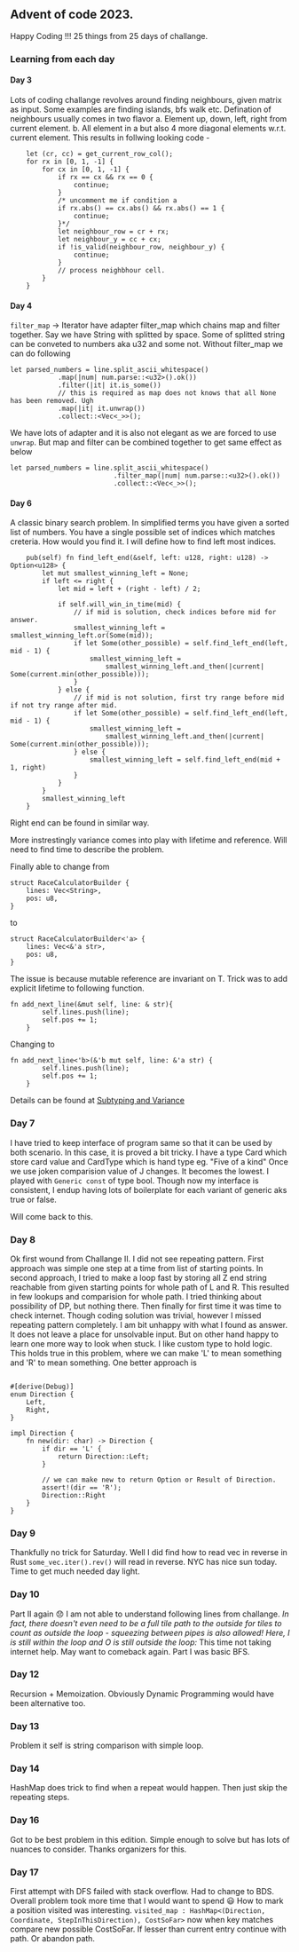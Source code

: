 ## Advent of code 2023.

Happy Coding !!!
25 things from 25 days of challange.

### Learning from each day

#### Day 3
Lots of coding challange revolves around finding neighbours, given matrix as input.
Some examples are finding islands, bfs walk etc.
Defination of neighbours usually comes in two flavor
a. Element up, down, left, right from current element.
b. All element in a but also 4 more diagonal elements w.r.t. current element.
This results in follwing looking code - 
```
    let (cr, cc) = get_current_row_col();
    for rx in [0, 1, -1] {
        for cx in [0, 1, -1] {
            if rx == cx && rx == 0 {
                continue;
            }
            /* uncomment me if condition a
            if rx.abs() == cx.abs() && rx.abs() == 1 {
                continue;
            }*/
            let neighbour_row = cr + rx;
            let neighbour_y = cc + cx;
            if !is_valid(neighbour_row, neighbour_y) {
                continue;
            }
            // process neighbhour cell.
        }
    }
```
#### Day 4 
`filter_map` -> Iterator have adapter filter_map which chains map and filter together.
Say we have String with splitted by space. Some of splitted string can be conveted to numbers aka u32 and some not.
Without filter_map we can do following 
```
let parsed_numbers = line.split_ascii_whitespace()
            .map(|num| num.parse::<u32>().ok())
            .filter(|it| it.is_some())
            // this is required as map does not knows that all None has been removed. Ugh
            .map(|it| it.unwrap())
            .collect::<Vec<_>>();
```
We have lots of adapter and it is also not elegant as we are forced to use `unwrap`.
But map and filter can be combined together to get same effect as below
```
let parsed_numbers = line.split_ascii_whitespace()
                          .filter_map(|num| num.parse::<u32>().ok())
                          .collect::<Vec<_>>();
```

#### Day 6
A classic binary search problem. In simplified terms you have given a sorted list of numbers. You have a single possible set of indices which matches creteria. How would you find it. I will define how to find left most indices.
```
    pub(self) fn find_left_end(&self, left: u128, right: u128) -> Option<u128> {
        let mut smallest_winning_left = None;
        if left <= right {
            let mid = left + (right - left) / 2;

            if self.will_win_in_time(mid) {
                // if mid is solution, check indices before mid for answer.
                smallest_winning_left = smallest_winning_left.or(Some(mid));
                if let Some(other_possible) = self.find_left_end(left, mid - 1) {
                    smallest_winning_left =
                        smallest_winning_left.and_then(|current| Some(current.min(other_possible)));
                }
            } else {
                // if mid is not solution, first try range before mid if not try range after mid.
                if let Some(other_possible) = self.find_left_end(left, mid - 1) {
                    smallest_winning_left =
                        smallest_winning_left.and_then(|current| Some(current.min(other_possible)));
                } else {
                    smallest_winning_left = self.find_left_end(mid + 1, right)
                }
            }
        }
        smallest_winning_left
    }
```
Right end can be found in similar way.

More instrestingly variance comes into play with lifetime and reference. Will need to find time to describe the problem.

Finally able to change from 
```
struct RaceCalculatorBuilder {
    lines: Vec<String>,
    pos: u8,
}
```
to 
```
struct RaceCalculatorBuilder<'a> {
    lines: Vec<&'a str>,
    pos: u8,
}
```

The issue is because mutable reference are invariant on T. Trick was to add explicit lifetime to following function.
```
fn add_next_line(&mut self, line: & str){
        self.lines.push(line);
        self.pos += 1;
    }
```
Changing to 
```
fn add_next_line<'b>(&'b mut self, line: &'a str) {
        self.lines.push(line);
        self.pos += 1;
    }
```

Details can be found at [Subtyping and Variance](https://doc.rust-lang.org/nomicon/subtyping.html)
### Day 7
I have tried to keep interface of program same so that it can be used by both scenario.
In this case, it is proved a bit tricky.
I have a type Card which store card value and CardType which is hand type eg. "Five of a kind"
Once we use joken comparision value of J changes. It becomes the lowest.
I played with `Generic const` of type bool. Though now my interface is consistent, I endup having lots of boilerplate for each variant of generic aks true or false.

Will come back to this.

### Day 8
Ok first wound from Challange II. I did not see repeating pattern.
First approach was simple one step at a time from list of starting points.
In second approach, I tried to make a loop fast by storing all Z end string reachable from given starting points for whole path of L and R. This resulted in few lookups and comparision for whole path.
I tried thinking about possibility of DP, but nothing there. Then finally for first time it was time to check internet. Though coding solution was trivial, however I missed repeating pattern completely. I am bit unhappy with what I found as answer. It does not leave a place for unsolvable input. But on other hand happy to learn one more way to look when stuck.
I like custom type to hold logic. This holds true in this problem, where we can make 'L' to mean something and 'R' to mean something. One better approach is 
```

#[derive(Debug)]
enum Direction {
    Left,
    Right,
}

impl Direction {
    fn new(dir: char) -> Direction {
        if dir == 'L' {
            return Direction::Left;
        }

        // we can make new to return Option or Result of Direction.
        assert!(dir == 'R');
        Direction::Right
    }
}
```

### Day 9
Thankfully no trick for Saturday.
Well I did find how to read vec in reverse in Rust
`some_vec.iter().rev()` will read in reverse.
NYC has nice sun today. Time to get much needed day light.

### Day 10
Part II again :disappointed:
I am not able to understand following lines from challange.
*In fact, there doesn't even need to be a full tile path to the outside for tiles to count as outside the loop - squeezing between pipes is also allowed! Here, I is still within the loop and O is still outside the loop:*
This time not taking internet help. May want to comeback again.
Part I was basic BFS.

### Day 12
Recursion + Memoization. Obviously Dynamic Programming would have been alternative too.

### Day 13
Problem it self is string comparison with simple loop.

### Day 14
HashMap does trick to find when a repeat would happen.
Then just skip the repeating steps.

### Day 16
Got to be best problem in this edition. Simple enough to solve but has lots of nuances to consider.
Thanks organizers for this.

### Day 17
First attempt with DFS failed with stack overflow.
Had to change to BDS.
Overall problem took more time that I would want to spend :smiley:
How to mark a position visited was interesting.
`visited_map : HashMap<(Direction, Coordinate, StepInThisDirection), CostSoFar>`
now when key matches compare new possible CostSoFar. If lesser than current entry continue with path. Or abandon path.